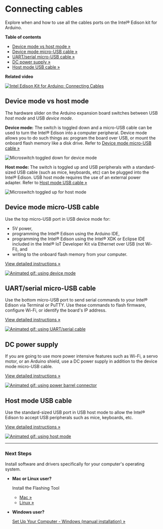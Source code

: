 # Connecting cables

Explore when and how to use all the cables ports on the Intel® Edison kit for Arduino. 


**Table of contents**

* [Device mode vs host mode »](#device-mode-vs-host-mode)
* [Device mode micro-USB cable »](#device-mode-micro-usb-cable)
* [UART/serial micro-USB cable »](#uartserial-micro-usb-cable)
* [DC power supply »](#dc-power-supply)
* [Host mode USB cable »](#host-mode-usb-cable)


**Related video**

[![Intel Edison Kit for Arduino: Connecting Cables](images/video_screenshot-connecting_cables.png
)](https://software.intel.com/en-us/videos/intel-edison-kit-for-arduino)


## Device mode vs host mode

The hardware slider on the Arduino expansion board switches between USB _host mode_ and USB _device mode_. 

**Device mode:** The switch is toggled down and a micro-USB cable can be used to turn the Intel® Edison into a computer peripheral. Device mode allows you to do such things as: program the board over USB, or mount the onboard flash memory like a disk drive. Refer to [Device mode micro-USB cable »](#device-mode-micro-usb-cable)

![Microswitch toggled down for device mode](images/microswitch-device_mode-zoom_in.png)

**Host mode:** The switch is toggled up and USB peripherals with a standard-sized USB cable (such as mice, keyboards, etc) can be plugged into the Intel® Edison. USB host mode requires the use of an external power adapter. Refer to [Host mode USB cable  »](#host-mode-usb-cable)

![Microswitch toggled up for host mode](images/microswitch-host_mode-zoom_in.png)


## Device mode micro-USB cable

Use the top micro-USB port in USB device mode for:

* 5V power, 
* programming the Intel® Edison using the Arduino IDE, 
* programming the Intel® Edison using the Intel® XDK or Eclipse IDE included in the Intel® IoT Developer Kit via Ethernet over USB (not Wi-Fi), and
* writing to the onboard flash memory from your computer.

[View detailed instructions »](details-device_mode_cable.md)

[![Animated gif: using device mode](images/device_mode-animated.gif)](details-device_mode_cable.md)


## UART/serial micro-USB cable

Use the bottom micro-USB port to send serial commands to your Intel® Edison via Terminal or PuTTY. Use these commands to flash firmware, configure Wi-Fi, or identify the board's IP address. 

[View detailed instructions »](details-serial_cable.md)

[![Animated gif: using UART/serial cable](images/serial-animated.gif)](details-serial_cable.md)


## DC power supply

If you are going to use more power intensive features such as Wi-Fi, a servo motor, or an Arduino shield, use a DC power supply in addition to the device mode micro-USB cable. 

[View detailed instructions »](details-power_barrel.md)

[![Animated gif: using power barrel connector](images/power_barrel-animated.gif)](details-power_barrel.md)


## Host mode USB cable

Use the standard-sized USB port in USB host mode to allow the Intel® Edison to accept USB peripherals such as mice, keyboards, etc. 

[View detailed instructions »](details-host_mode_cable.md)

[![Animated gif: using host mode](images/host_mode-animated.gif)](details-host_mode_cable.md)


---

### Next Steps

Install software and drivers specifically for your computer's operating system. 

* **Mac or Linux user?** 
  
  Install the Flashing Tool

  * [Mac »](/flash_firmware/mac_install.md)
  * [Linux »](/flash_firmware/linux_install.md)

* **Windows user?**

  [Set Up Your Computer - Windows (manual installation) »](/computer_setup/windows/manual_installation.md)
